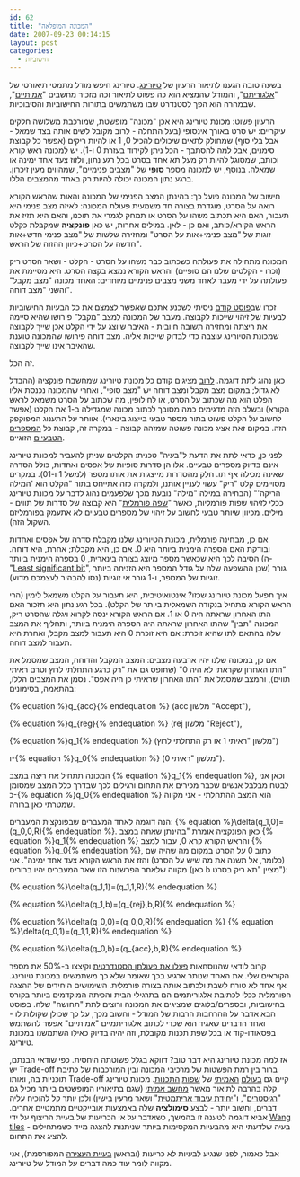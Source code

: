 ```yaml
---
id: 62
title: "המכונה המופלאה"
date: 2007-09-23 00:14:15
layout: post
categories: 
  - חישוביות
---
```

בשעה טובה הגענו לתיאור הרעיון של <a href="http://he.wikipedia.org/wiki/%D7%90%D7%9C%D7%9F_%D7%98%D7%99%D7%95%D7%A8%D7%99%D7%A0%D7%92">טיורינג</a>. טיורינג חיפש מודל מתמטי תיאורטי של "<a href="http://he.wikipedia.org/wiki/%D7%90%D7%9C%D7%92%D7%95%D7%A8%D7%99%D7%AA%D7%9D">אלגוריתם</a>", והמודל שהמציא הוא כה פשוט לתיאור וכה מזכיר מחשבים "<a href="http://he.wikipedia.org/wiki/Athlon">אמיתיים</a>", שבמהרה הוא הפך לסטנדרט שבו משתמשים בתורות החישוביות והסיבוכיות.

הרעיון פשוט: מכונת טיורינג היא אכן "מכונה" מופשטת, שמורכבת משלושה חלקים עיקריים: יש סרט באורך אינסופי (בעל התחלה - לרוב מקובל לשים אותה בצד שמאל - אבל בלי סוף) שמחולק לתאים שיכולים להכיל 0, 1 או להיות ריקים (אפשר כל קבוצת סימנים, אבל למה להסתבך - הכל ניתן לקידוד בעזרת 0 ו-1). יש למכונה ראש קורא וכותב, שמסוגל להיות רק מעל תא אחד בסרט בכל רגע נתון, ולזוז צעד אחד ימינה או שמאלה. בנוסף, יש למכונה מספר <strong>סופי</strong> של "מצבים פנימיים", שמהווים מעין זיכרון. ברגע נתון המכונה יכולה להיות רק באחד מהמצבים הללו.

חישוב של המכונה פועל כך: בהינתן המצב הפנימי של המכונה והאות שהראש הקורא רואה על הסרט, מוגדרת בצורה חד משמעית פעולת המכונה: לאיזה מצב פנימי היא תעבור, האם היא תכתוב משהו על הסרט או תמחק לגמרי את תוכנו, והאם היא תזיז את הראש הקורא/כותב, ואם כן - לאן. במילים אחרות, יש כאן <strong>פונקציה</strong> שמקבלת כקלט זוגות של "מצב פנימי+אות על הסרט" ומחזירה שלשות של "מצב פנימי חדש+אות חדשה על הסרט+כיוון ההזזה של הראש".

המכונה מתחילה את פעולתה כשכתוב כבר משהו על הסרט - הקלט - ושאר הסרט ריק (זכרו - הקלטים שלנו הם סופיים) והראש הקורא נמצא בקצה הסרט. היא מסיימת את פעולתה על ידי מעבר לאחד משני מצבים פנימיים מיוחדים: האחד מכונה "מצב מקבל" והשני "מצב דוחה".

זכרו שב<a href="http://www.gadial.net/?p=60">פוסט קודם</a> ניסיתי לשכנע אתכם שאפשר לצמצם את כל הבעיות החישוביות לבעיות של זיהוי שייכות לקבוצה. מעבר של המכונה למצב "מקבל" פירושו שהיא סיימה את ריצתה ומחזירה תשובה חיובית - האיבר שיוצג על ידי הקלט אכן שייך לקבוצה שמכונת הטיורינג עוצבה כדי לבדוק שייכות אליה. מצב דוחה פירושו שהמכונה טוענת שהאיבר אינו שייך לקבוצה.

זה הכל.

כאן נהוג לתת דוגמה. <a href="http://plato.stanford.edu/entries/turing-machine/">לרוב</a> מציגים קודם כל מכונת טיורינג שמחשבת פונקציה (ההבדל לא גדול; במקום מצב מקבל ומצב דוחה יש "מצב סופי", ואחרי שהמכונה נכנסת אליו הפלט הוא מה שכתוב על הסרט, או לחילופין, מה שכתוב על הסרט משמאל לראש הקורא) ובשלב הזה מדגימים כמה מסובך לכתוב מכונה שמגדילה ב-1 את הקלט (אפשר לחשוב על הקלט פשוט בתור מספר טבעי בייצוג בינארי). אוותר על התענוג המפוקפק הזה. במקום זאת אציג מכונה פשוטה שמזהה קבוצה - במקרה זה, קבוצת כל <a href="http://he.wikipedia.org/wiki/%D7%9E%D7%A1%D7%A4%D7%A8_%D7%98%D7%91%D7%A2%D7%99">המספרים הטבעיים</a> הזוגיים.

לפני כן, כדאי לתת את הדעת ל"בעיה" טכנית: הקלטים שניתן להעביר למכונת טיורינג אינם בדיוק מספרים טבעיים. אלו הן סדרות סופיות של אפסים ואחדות, כולל הסדרה שאינה מכילה אף תו. חלק מהסדרות מייצגות את אותו מספר (למשל 1 ו-01). במקרים מסויימים קלט "ריק" עשוי לעניין אותנו, ולמקרה כזה אתייחס בתור "הקלט הוא 'המילה הריקה'" (הבחירה במילה "מילה" נובעת מכך שלפעמים נהוג לדבר על מכונת טיורינג ככלי לזיהוי שפות פורמליות, כאשר "<a href="http://he.wikipedia.org/wiki/%D7%A9%D7%A4%D7%94_%D7%A4%D7%95%D7%A8%D7%9E%D7%9C%D7%99%D7%AA">שפה פורמלית</a>" היא קבוצה של סדרות של תווים - מילים. מכיוון שיותר טבעי לחשוב על זיהוי של מספרים טבעיים לא אתעמק בפורמליזם השקול הזה).

אם כן, מבחינה פורמלית, מכונת הטיורינג שלנו מקבלת סדרה של אפסים ואחדות ובודקת האם הספרה הימנית ביותר היא 0. אם כן, היא מקבלת; אחרת, היא דוחה. הסיבה לכך היא שכאשר מספר מיוצג בצורה בינארית, 0 בספרה הימנית ביותר (ה-"<a href="http://en.wikipedia.org/wiki/Least_significant_bit">Least significant bit</a>", שכן ההשפעה שלה על גודל המספר היא הזניחה ביותר) גורר זוגיות של המספר, ו-1 גורר אי זוגיות (נסו להבהיר לעצמכם מדוע).

איך תפעל מכונת טיורינג שכזו? אינטואיטיבית, היא תעבור על הקלט משמאל לימין (הרי הראש הקורא מתחיל בנקודה השמאלית ביותר של הקלט). בכל רגע נתון היא תזכור האם התו האחרון שראתה היה 0 או 1. אם הראש הקורא ינסה לקרוא ויגלה שהסרט ריק, המכונה "תבין" שהתו האחרון שראתה היה הספרה הימנית ביותר, ותחליף את המצב שלה בהתאם לתו שהיא זוכרת: אם היא זוכרת 0 היא תעבור למצב מקבל, ואחרת היא תעבור למצב דוחה.

אם כן, במכונה שלנו יהיו ארבעה מצבים: המצב המקבל והדוחה, המצב שמסמל את "התו האחרון שקראתי לא היה 0" (שתופס גם את "רק כרגע התחלתי לרוץ וטרם ראיתי תווים), והמצב שמסמל את "התו האחרון שראיתי כן היה אפס". נסמן את המצבים הללו, בהתאמה, בסימונים:

{% equation %}q_{acc}{% endequation %} (acc מלשון "Accept"),

{% equation %}q_{reg}{% endequation %} (rej מלשון "Reject"),

{% equation %}q_1{% endequation %} (מלשון "ראיתי 1 או רק התחלתי לרוץ")

ו-{% equation %}q_0{% endequation %} (מלשון "ראיתי 0").

המכונה תתחיל את ריצה במצב {% equation %}q_1{% endequation %}, וכאן אני לבטח מבלבל אנשים שכבר מכירים את התחום ורגילים לכך שבדרך כלל המצב שמסומן כ-{% equation %}q_0{% endequation %} הוא המצב ההתחלתי - אני מקווה שמטרתי כאן ברורה.

הנה דוגמה לאחד המעברים שבפונקצית המעברים: {% equation %}\delta(q_1,0)=(q_0,0,R){% endequation %}. כאן הפונקציה אומרת "בהינתן שאתה במצב {% equation %}q_1{% endequation %} והראש הקורא קרא 0, עבור למצב {% equation %}q_0{% endequation %}, כתוב 0 על הסרט במקום מה שהיה שם (כלומר, אל תשנה את מה שיש על הסרט) והזז את הראש הקורא צעד אחד ימינה". אני מקווה שלאחר הפרשנות הזו שאר המעברים יהיו ברורים (כאן b מציין "תא ריק בסרט"):

{% equation %}\delta(q_1,1)=(q_1,1,R){% endequation %}

{% equation %}\delta(q_1,b)=(q_{rej},b,R){% endequation %}

{% equation %}\delta(q_0,0)=(q_0,0,R){% endequation %}
{% equation %}\delta(q_0,1)=(q_1,1,R){% endequation %}

{% equation %}\delta(q_0,b)=(q_{acc},b,R){% endequation %}

קרוב לודאי שהנוסחאות <a href="http://he.wikipedia.org/wiki/%D7%A7%D7%99%D7%A6%D7%95%D7%A8_%D7%AA%D7%95%D7%9C%D7%93%D7%95%D7%AA_%D7%94%D7%96%D7%9E%D7%9F">פעלו את פעולתן הסטנדרטית</a> וקיצצו ב-50% את מספר הקוראים שלי. את האחד שנותר ארגיע בכך שאומר שלא כך משתמשים במכונת טיורינג. אף אחד לא טורח לשבת ולכתוב אותה בצורה פורמלית. השימושים היחידים של ההצגה הפורמלית ככלי לכתיבת אלגוריתמים הם בתרגילי הבית והכיתה המוקדמים ביותר בקורס בחישוביות, ובספרים/בלוגים שמציגים את המכונה ורוצים לתת "תחושה" שלה. בפוסט הבא אדבר על ההרחבות הרבות של המודל - וחשוב מכך, על כך שכולן שקולות לו - ואחד הדברים שאגיד הוא שכדי לכתוב אלגוריתמיים "אמיתיים" אפשר להשתמש בפסאודו-קוד או בכל שפת תכנות מקובלת, וזה יהיה בדיוק כאילו השתמשנו במכונת טיורינג.

אז למה מכונת טיורינג היא דבר טוב? דווקא בגלל פשוטתה היחסית. כפי שודאי הבנתם, יש Trade-off ברור בין רמת הפשטות של מרכיבי המכונה ובין המורכבות של כתיבת תוכניות בה, ואותו Trade-off קיים גם <a href="http://he.wikipedia.org/wiki/%D7%90%D7%A1%D7%9E%D7%91%D7%9C%D7%99">בעולם</a> <a href="http://he.wikipedia.org/wiki/%D7%A9%D7%A4%D7%AA_C">האמיתי</a> של <a href="http://he.wikipedia.org/wiki/%D7%A4%D7%99%D7%99%D7%AA%D7%95%D7%9F">שפות</a> <a href="http://he.wikipedia.org/wiki/%D7%A8%D7%95%D7%91%D7%99">התכנות</a>. מכונת טיורינג קלה בהרבה לתיאור מאשר <a href="http://he.wikipedia.org/wiki/%D7%A4%D7%A0%D7%98%D7%99%D7%95%D7%9D">מחשב אמיתי</a> (שגם בתיאוריו המופשטים ביותר מכיל גם "<a href="http://he.wikipedia.org/wiki/%D7%90%D7%95%D7%92%D7%A8_%28%D7%9E%D7%97%D7%A9%D7%91%D7%99%D7%9D%29">רגיסטרים</a>", ו"<a href="http://he.wikipedia.org/wiki/ALU_%28%D7%9E%D7%97%D7%A9%D7%91%D7%99%D7%9D%29">יחידת עיבוד אריתמטית</a>" ושאר מרעין בישין) ולכן יותר קל להוכיח עליה דברים, וחשוב יותר - לבצע <strong>סימולציה</strong> שלה באמצעות אובייקטיים מתמטיים אחרים. אביא דוגמה לטענה זו בהמשך, כשאדבר על אי הכריעות של בעיית הריצוף על ידי <a href="http://en.wikipedia.org/wiki/Wang_tile">Wang tiles</a> - בעיה שלדעתי היא מהבעיות המקסימות ביותר שניתנות להצגה מייד כשמתחילים להציג את התחום.

אבל כאמור, לפני שנגיע לבעיות לא כריעות (ובראשן <a href="http://he.wikipedia.org/wiki/%D7%91%D7%A2%D7%99%D7%99%D7%AA_%D7%94%D7%A2%D7%A6%D7%99%D7%A8%D7%94">בעיית העצירה</a> המפורסמת), אני מקווה לומר עוד כמה דברים על המודל של טיורינג.
